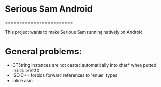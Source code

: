 # Serious Sam Android
========================

This project wants to make Serious Sam running natively on Android.

# General problems:
  - CTString instances are not casted automatically into char* when putted inside printf()
  - ISO C++ forbids forward references to 'enum' types
  - inline asm
